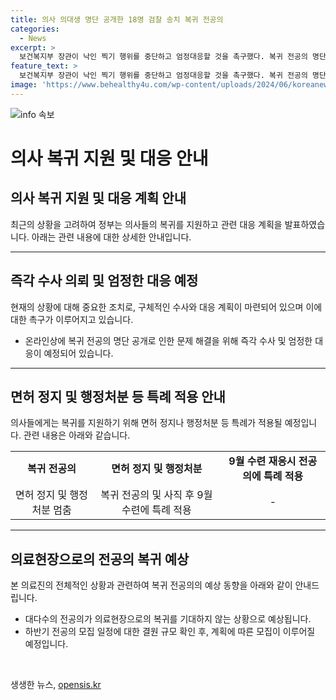 ```yaml
---
title: 의사 의대생 명단 공개한 18명 검찰 송치 복귀 전공의
categories:
  - News
excerpt: >
  보건복지부 장관이 낙인 찍기 행위를 중단하고 엄정대응할 것을 촉구했다. 복귀 전공의 명단 유출 등 비정상적 행위에 대해 즉각 수사 의뢰하고 관련자 18명을 검찰에 송치했다. 대다수 전공의가 의료현장으로 복귀하지 않을 것으로 예상되며, 사직한 전공의들은 9월 하반기 수련과정에 특례를 적용받아 전문의 자격을 취득할 수 있을 것으로 전망된다. 하반기 전공의 모집 일정은 계획대로 진행될 예정이다.
feature_text: >
  보건복지부 장관이 낙인 찍기 행위를 중단하고 엄정대응할 것을 촉구했다. 복귀 전공의 명단 유출 등 비정상적 행위에 대해 즉각 수사 의뢰하고 관련자 18명을 검찰에 송치했다. 대다수 전공의가 의료현장으로 복귀하지 않을 것으로 예상되며, 사직한 전공의들은 9월 하반기 수련과정에 특례를 적용받아 전문의 자격을 취득할 수 있을 것으로 전망된다. 하반기 전공의 모집 일정은 계획대로 진행될 예정이다.
image: 'https://www.behealthy4u.com/wp-content/uploads/2024/06/koreanews.jpg'
---
```


<p><img src="https://www.behealthy4u.com/wp-content/uploads/2024/06/koreanews.jpg" alt="info 속보" /></p>

<h1 data-ke-size="size30">의사 복귀 지원 및 대응 안내</h1>

<p data-ke-size="size16"></p>

<h2 data-ke-size="size26">의사 복귀 지원 및 대응 계획 안내</h2>

<p data-ke-size="size16">최근의 상황을 고려하여 정부는 의사들의 복귀를 지원하고 관련 대응 계획을 발표하였습니다. 아래는 관련 내용에 대한 상세한 안내입니다.</p>

<hr>

<h2 data-ke-size="size24">즉각 수사 의뢰 및 엄정한 대응 예정</h2>

<p data-ke-size="size16">현재의 상황에 대해 중요한 조치로, 구체적인 수사와 대응 계획이 마련되어 있으며 이에 대한 촉구가 이루어지고 있습니다.</p>

<ul>
    <li>온라인상에 복귀 전공의 명단 공개로 인한 문제 해결을 위해 즉각 수사 및 엄정한 대응이 예정되어 있습니다.</li>
</ul>

<hr>

<h2 data-ke-size="size24">면허 정지 및 행정처분 등 특례 적용 안내</h2>

<p data-ke-size="size16">의사들에게는 복귀를 지원하기 위해 면허 정지나 행정처분 등 특례가 적용될 예정입니다. 관련 내용은 아래와 같습니다.</p>

<table>
    <tr>
        <td style="text-align: center; height: 17px;"><b>복귀 전공의</b></td>
        <td style="text-align: center; height: 17px;"><b>면허 정지 및 행정처분</b></td>
        <td style="text-align: center; height: 17px;"><b>9월 수련 재응시 전공의에 특례 적용</b></td>
    </tr>
    <tr>
        <td style="text-align: center; height: 17px;">면허 정지 및 행정처분 멈춤</td>
        <td style="text-align: center; height: 17px;">복귀 전공의 및 사직 후 9월 수련에 특례 적용</td>
        <td style="text-align: center; height: 17px;">-</td>
    </tr>
</table>

<hr>

<h2 data-ke-size="size24">의료현장으로의 전공의 복귀 예상</h2>

<p data-ke-size="size16">본 의료진의 전체적인 상황과 관련하여 복귀 전공의의 예상 동향을 아래와 같이 안내드립니다.</p>

<ul>
    <li>대다수의 전공의가 의료현장으로의 복귀를 기대하지 않는 상황으로 예상됩니다.</li>
    <li>하반기 전공의 모집 일정에 대한 결원 규모 확인 후, 계획에 따른 모집이 이루어질 예정입니다.</li>
</ul>

<p data-ke-size="size16">&nbsp;</p>
생생한 뉴스, <a href="https://opensis.kr" rel="dofollow">opensis.kr</a>


